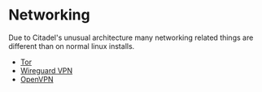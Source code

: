 # Networking

Due to Citadel's unusual architecture many networking related things are
different than on normal linux installs.

- [Tor](networking/tor.md)
- [Wireguard VPN](networking/wireguard.md)
- [OpenVPN](networking/openvpn.md)
